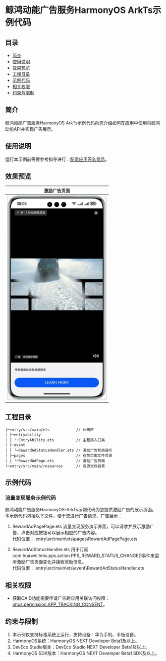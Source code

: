 # 鲸鸿动能广告服务HarmonyOS ArkTs示例代码
## 目录

* [简介](#简介)
* [使用说明](#使用说明)
* [效果预览](#效果预览)
* [工程目录](#工程目录)
* [示例代码](#示例代码)
* [相关权限](#相关权限)
* [约束与限制](#约束与限制)


## 简介
鲸鸿动能广告服务HarmonyOS ArkTs示例代码向您介绍如何在应用中使用将鲸鸿动能API并实现广告展示。

## 使用说明

运行本示例前需要参考指导进行：[配置应用签名信息](https://developer.huawei.com/consumer/cn/doc/harmonyos-guides/application-dev-overview#section42841246144813)。

## 效果预览
| **激励广告页面**                             |
|--------------------------------------------|
| ![avatar](./screenshots/device/reward.jpg) |

## 工程目录
```
├─entry/src/main/ets            // 代码区  
│ ├─entryability
│ │ └─EntryAbility.ets          // 主程序入口类
│ ├─event   
│ │ └─RewardAdStatusHandler.ets // 激励广告状态监听
│ ├─pages                       // 存放页面文件目录                
│ │ └─RewardAdPage.ets          // 激励广告页面
└─entry/src/main/resources      // 资源文件目录
```

## 示例代码
### 流量变现服务示例代码
鲸鸿动能广告服务HarmonyOS-ArkTs示例代码为您提供激励广告的展示页面。
本示例代码包括以下文件，便于您进行广告请求、广告展示：

1. RewardAdPagePage.ets
流量变现服务演示界面，可以请求并展示激励广告，点击对应按钮可以展示相应的广告内容。
<br>代码位置： entry\src\main\ets\pages\RewardAdPagePage.ets</br>

2. RewardAdStatusHandler.ets
用于订阅com.huawei.hms.pps.action.PPS_REWARD_STATUS_CHANGED事件来监听激励广告页面变化并接收奖励信息。
<br>代码位置： entry\src\main\ets\event\RewardAdStatusHandler.ets</br>

## 相关权限

* 获取OAID功能需要申请广告跨应用关联访问权限：[ohos.permission.APP_TRACKING_CONSENT](https://developer.huawei.com/consumer/cn/doc/harmonyos-guides/permissions-for-all-user#ohospermissionapp_tracking_consent)。

## 约束与限制

1. 本示例仅支持标准系统上运行，支持设备：华为手机、平板设备。
2. HarmonyOS系统：HarmonyOS NEXT Developer Beta1及以上。
3. DevEco Studio版本：DevEco Studio NEXT Developer Beta1及以上。
4. HarmonyOS SDK版本：HarmonyOS NEXT Developer Beta1 SDK及以上。